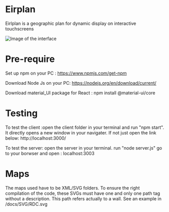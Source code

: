 # Eirplan
Eirlplan is a geographic plan for dynamic display on interactive touchscreens 

![Image of the interface](https://octodex.github.com/aalktabe/Eirplan/blob/master/Eirplan/docs/SVG/ecran.png?raw=true)


# Pre-require
Set up npm on your PC : https://www.npmjs.com/get-npm

Download Node Js on your PC: https://nodejs.org/en/download/current/

Download material_UI package for React : npm install @material-ui/core

# Testing
To test the client :open the client folder in your terminal and run "npm start". It directly opens a new window in your navigater.
If not just open the link below: http://localhost:3000/

To test the server: open the server in your terminal.
		    run "node server.js"
		    go to your borwser and open : localhost:3003
# Maps
The maps used have to be XML/SVG folders. 
To ensure the right compilation of the code, these SVGs must have one and only one path tag without a description. This path refers actually to a wall. See an example in /docs/SVG/RDC.svg


